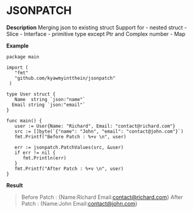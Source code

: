 

# JSONPATCH

**Description**
         Merging json to existing struct
         Support for
         - nested struct 
         - Slice
         - Interface
         - primitive type except Ptr and Complex number
         - Map


**Example**
```
package main  
  
import (  
   "fmt"  
   "github.com/kyawmyintthein/jsonpatch"
 )  
  
type User struct {  
   Name  string `json:"name"`  
  Email string `json:"email"`  
}  
  
func main() {  
   user := User{Name: "Richard", Email: "contact@richard.com"}  
   src := []byte(`{"name": "John", "email": "contact@john.com"}`)  
   fmt.Printf("Before Patch : %+v \n", user)  
   
   err := jsonpatch.PatchValues(src, &user)  
   if err != nil {  
      fmt.Println(err)  
   }  
   fmt.Printf("After Patch : %+v \n", user)  
}
```

**Result**

> Before Patch : {Name:Richard Email:contact@richard.com} 
> After Patch : {Name:John Email:contact@john.com}


